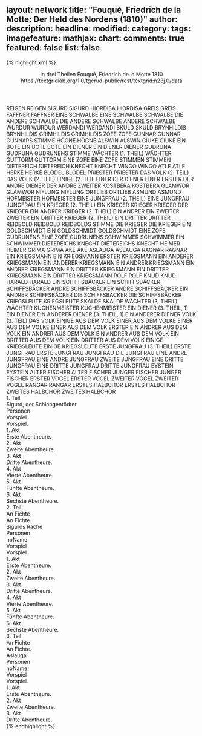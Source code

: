 layout: network
title: "Fouqué, Friedrich de la Motte: Der Held des Nordens (1810)"
author:
description:
headline:
modified:
category:
tags:
imagefeature:
mathjax:
chart:
comments: true
featured: false
list: false
---
{% highlight xml %}
<?xml-model href="https://raw.githubusercontent.com/DLiNa/project/master/rules/lina.rnc"?><?xml-model href="https://raw.githubusercontent.com/DLiNa/project/master/rules/lina.sch"?>
<play xmlns="http://lina.digital">
  <header>
    <title>Der Held des Nordens</title>
    <subtitle>In drei Theilen</subtitle>
    <genretitle/>
    <author>Fouqué, Friedrich de la Motte</author>
    <date type="print" when="1810">1810</date>
    <date type="premiere"/>
    <date type="written"/>
    <source>https://textgridlab.org/1.0/tgcrud-public/rest/textgrid:n23j.0/data</source>
  </header>
  <personae>
    <character>
      <name>REIGEN</name>
      <alias xml:id="reigen">
        <name>REIGEN</name>
      </alias>
    </character>
    <character>
      <name>SIGURD</name>
      <alias xml:id="sigurd">
        <name>SIGURD</name>
      </alias>
    </character>
    <character>
      <name>HIORDISA</name>
      <alias xml:id="hiordisa">
        <name>HIORDISA</name>
      </alias>
    </character>
    <character>
      <name>GREIS</name>
      <alias xml:id="greis">
        <name>GREIS</name>
      </alias>
    </character>
    <character>
      <name>FAFFNER</name>
      <alias xml:id="faffner">
        <name>FAFFNER</name>
      </alias>
    </character>
    <character>
      <name>EINE SCHWALBE</name>
      <alias xml:id="eine_schwalbe">
        <name>EINE SCHWALBE</name>
      </alias>
      <alias xml:id="schwalbe">
        <name>SCHWALBE</name>
      </alias>
    </character>
    <character>
      <name>DIE ANDERE SCHWALBE</name>
      <alias xml:id="die_andere_schwalbe">
        <name>DIE ANDERE SCHWALBE</name>
      </alias>
      <alias xml:id="andere_schwalbe">
        <name>ANDERE SCHWALBE</name>
      </alias>
    </character>
    <character>
      <name>WURDUR</name>
      <alias xml:id="wurdur">
        <name>WURDUR</name>
      </alias>
    </character>
    <character>
      <name>WERDANDI</name>
      <alias xml:id="werdandi">
        <name>WERDANDI</name>
      </alias>
    </character>
    <character>
      <name>SKULD</name>
      <alias xml:id="skuld">
        <name>SKULD</name>
      </alias>
    </character>
    <character>
      <name>BRYNHILDIS</name>
      <alias xml:id="brynhildis">
        <name>BRYNHILDIS</name>
      </alias>
    </character>
    <character>
      <name>GRIMHILDIS</name>
      <alias xml:id="grimhildis">
        <name>GRIMHILDIS</name>
      </alias>
    </character>
    <character>
      <name>ZOFE</name>
      <alias xml:id="zofe">
        <name>ZOFE</name>
      </alias>
    </character>
    <character>
      <name>GUNNAR</name>
      <alias xml:id="gunnar">
        <name>GUNNAR</name>
      </alias>
      <alias xml:id="gunnars_stimme">
        <name>GUNNARS STIMME</name>
      </alias>
    </character>
    <character>
      <name>HÖGNE</name>
      <alias xml:id="högne">
        <name>HÖGNE</name>
      </alias>
    </character>
    <character>
      <name>ALSWIN</name>
      <alias xml:id="alswin">
        <name>ALSWIN</name>
      </alias>
    </character>
    <character>
      <name>GIUKE</name>
      <alias xml:id="giuke">
        <name>GIUKE</name>
      </alias>
    </character>
    <character>
      <name>EIN BOTE</name>
      <alias xml:id="ein_bote">
        <name>EIN BOTE</name>
      </alias>
      <alias xml:id="bote">
        <name>BOTE</name>
      </alias>
    </character>
    <character>
      <name>EIN DIENER</name>
      <alias xml:id="ein_diener">
        <name>EIN DIENER</name>
      </alias>
      <alias xml:id="diener">
        <name>DIENER</name>
      </alias>
    </character>
    <character>
      <name>GUDRUNA</name>
      <alias xml:id="gudruna">
        <name>GUDRUNA</name>
      </alias>
      <alias xml:id="gudrunens_stimme">
        <name>GUDRUNENS STIMME</name>
      </alias>
    </character>
    <character>
      <name>WÄCHTER (1. THEIL)</name>
      <alias xml:id="wächter_1">
        <name>WÄCHTER</name>
      </alias>
    </character>
    <character>
      <name>GUTTORM</name>
      <alias xml:id="guttorm">
        <name>GUTTORM</name>
      </alias>
    </character>
    <character>
      <name>EINE ZOFE</name>
      <alias xml:id="eine_zofe">
        <name>EINE ZOFE</name>
      </alias>
    </character>
    <character>
      <name>STIMMEN</name>
      <alias xml:id="stimmen">
        <name>STIMMEN</name>
      </alias>
    </character>
    <character>
      <name>DIETEREICH</name>
      <alias xml:id="dietereich">
        <name>DIETEREICH</name>
      </alias>
    </character>
    <character>
      <name>KNECHT</name>
      <alias xml:id="knecht">
        <name>KNECHT</name>
      </alias>
    </character>
    <character>
      <name>WINGO</name>
      <alias xml:id="wingo">
        <name>WINGO</name>
      </alias>
    </character>
    <character>
      <name>ATLE</name>
      <alias xml:id="atle">
        <name>ATLE</name>
      </alias>
    </character>
    <character>
      <name>HERKE</name>
      <alias xml:id="herke">
        <name>HERKE</name>
      </alias>
    </character>
    <character>
      <name>BLÖDEL</name>
      <alias xml:id="blödel">
        <name>BLÖDEL</name>
      </alias>
    </character>
    <character>
      <name>PRIESTER</name>
      <alias xml:id="priester">
        <name>PRIESTER</name>
      </alias>
    </character>
    <character>
      <name>DAS VOLK (2. TEIL)</name>
      <alias xml:id="das_volk_2">
        <name>DAS VOLK (2. TEIL)</name>
      </alias>
      <alias xml:id="einige_2">
        <name>EINIGE (2. TEIL</name>
      </alias>
    </character>
    <character>
      <name>EINER DER DIENER</name>
      <alias xml:id="einer_diener_2.2">
        <name>EINER</name>
      </alias>
      <alias xml:id="erster_diener_2.2">
        <name>ERSTER</name>
      </alias>
    </character>
    <character>
      <name>DER ANDRE DIENER</name>
      <alias xml:id="der_andre_diener_2.2">
        <name>DER ANDRE</name>
      </alias>
      <alias xml:id="zweiter_diener_2.2">
        <name>ZWEITER</name>
      </alias>
    </character>
    <character>
      <name>KOSTBERA</name>
      <alias xml:id="kostbera">
        <name>KOSTBERA</name>
      </alias>
    </character>
    <character>
      <name>GLAMWOR</name>
      <alias xml:id="glamwor">
        <name>GLAMWOR</name>
      </alias>
    </character>
    <character>
      <name>NIFLUNG</name>
      <alias xml:id="niflung">
        <name>NIFLUNG</name>
      </alias>
    </character>
    <character>
      <name>ORTLIEB</name>
      <alias xml:id="ortlieb">
        <name>ORTLIEB</name>
      </alias>
    </character>
    <character>
      <name>ASMUND</name>
      <alias xml:id="asmund">
        <name>ASMUND</name>
      </alias>
    </character>
    <character>
      <name>HOFMEISTER</name>
      <alias xml:id="hofmeister">
        <name>HOFMEISTER</name>
      </alias>
    </character>
    <character>
      <name>EINE JUNGFRAU (2. THEIL)</name>
      <alias xml:id="eine_jungfrau_2">
        <name>EINE JUNGFRAU</name>
      </alias>
      <alias xml:id="jungfrau_2">
        <name>JUNGFRAU</name>
      </alias>
    </character>
    <character>
      <name>EIN KRIEGER (2. THEIL)</name>
      <alias xml:id="ein_krieger_2">
        <name>EIN KRIEGER</name>
      </alias>
      <alias xml:id="krieger_2">
        <name>KRIEGER</name>
      </alias>
      <alias xml:id="erster_2">
        <name>KRIEGER</name>
      </alias>
      <alias xml:id="der_krieger_2">
        <name>DER KRIEGER</name>
      </alias>
    </character>
    <character>
      <name>EIN ANDRER KRIEGER (2. THEIL)</name>
      <alias xml:id="ein_andrer_2">
        <name>EIN ANDRER</name>
      </alias>
      <alias xml:id="ein_zweiter_2">
        <name>EIN ZWEITER</name>
      </alias>
      <alias xml:id="zweiter_2">
        <name>ZWEITER</name>
      </alias>
    </character>
    <character>
      <name>EIN DRITTER KRIEGER (2. THEIL)</name>
      <alias xml:id="ein_dritter_2">
        <name>EIN DRITTER</name>
      </alias>
      <alias xml:id="dritter_2">
        <name>DRITTER</name>
      </alias>
    </character>
    <character>
      <name>REIDBOLD</name>
      <alias xml:id="reidbold">
        <name>REIDBOLD</name>
      </alias>
      <alias xml:id="reidbolds_stimme">
        <name>REIDBOLDS STIMME</name>
      </alias>
    </character>
    <character>
      <name>DIE KRIEGER</name>
      <alias xml:id="die_krieger">
        <name>DIE KRIEGER</name>
      </alias>
    </character>
    <character>
      <name>EIN GOLDSCHMIDT</name>
      <alias xml:id="ein_goldschmidt">
        <name>EIN GOLDSCHMIDT</name>
      </alias>
      <alias xml:id="goldschmidt">
        <name>GOLDSCHMIDT</name>
      </alias>
    </character>
    <character>
      <name>EINE ZOFE GUDRUNENS</name>
      <alias xml:id="eine_zofe_gudrunens">
        <name>EINE ZOFE GUDRUNENS</name>
      </alias>
    </character>
    <character>
      <name>SCHWIMMER</name>
      <alias xml:id="schwimmer">
        <name>SCHWIMMER</name>
      </alias>
      <alias xml:id="ein_schwimmer">
        <name>EIN SCHWIMMER</name>
      </alias>
    </character>
    <character>
      <name>DIETEREICHS KNECHT</name>
      <alias xml:id="dietereichs_knecht">
        <name>DIETEREICHS KNECHT</name>
      </alias>
    </character>
    <character>
      <name>HEIMER</name>
      <alias xml:id="heimer">
        <name>HEIMER</name>
      </alias>
    </character>
    <character>
      <name>GRIMA</name>
      <alias xml:id="grima">
        <name>GRIMA</name>
      </alias>
    </character>
    <character>
      <name>AKE</name>
      <alias xml:id="ake">
        <name>AKE</name>
      </alias>
    </character>
    <character>
      <name>ASLAUGA</name>
      <alias xml:id="aslauga">
        <name>ASLAUGA</name>
      </alias>
    </character>
    <character>
      <name>RAGNAR</name>
      <alias xml:id="ragnar">
        <name>RAGNAR</name>
      </alias>
    </character>
    <character>
      <name>EIN KRIEGSMANN</name>
      <alias xml:id="ein_kriegsmann">
        <name>EIN KRIEGSMANN</name>
      </alias>
      <alias xml:id="erster_3.1">
        <name>ERSTER KRIEGSMANN</name>
      </alias>   
    </character>
    <character>
      <name>EIN ANDERER KRIEGSMANN</name>
      <alias xml:id="ein_andrer_3.1">
        <name>EIN ANDERER KRIEGSMANN</name>
      </alias>
      <alias xml:id="ein_andrer_kriegsmann">
        <name>EIN ANDRER KRIEGSMANN</name>
      </alias>
      <alias xml:id="ein_andrer_3.2">
        <name>EIN ANDRER KRIEGSMANN</name>
      </alias>
    </character>
    <character>
      <name>EIN DRITTER KRIEGSMANN</name>
      <alias xml:id="ein_dritter_3.1">
        <name>EIN DRITTER KRIEGSMANN</name>
      </alias>
      <alias xml:id="ein_dritter_kriegsmann_3.1">
        <name>EIN DRITTER KRIEGSMANN</name>
      </alias> 
    </character>
    <character>
      <name>ROLF</name>
      <alias xml:id="rolf">
        <name>ROLF</name>
      </alias>
    </character>
    <character>
      <name>KNUD</name>
      <alias xml:id="knud">
        <name>KNUD</name>
      </alias>
    </character>
    <character>
      <name>HARALD</name>
      <alias xml:id="harald">
        <name>HARALD</name>
      </alias>
    </character>
    <character>
      <name>EIN SCHIFFSBÄCKER</name>
      <alias xml:id="ein_schiffsbäcker">
        <name>EIN SCHIFFSBÄCKER</name>
      </alias>
      <alias xml:id="schiffsbäcker">
        <name>SCHIFFSBÄCKER</name>
      </alias>
    </character>
    <character>
      <name>ANDRE SCHIFFSBÄCKER</name>
      <alias xml:id="andre_schiffsbäcker">
        <name>ANDRE SCHIFFSBÄCKER</name>
      </alias>
      <alias xml:id="ein_andrer_schiffsbäcker">
        <name>EIN ANDRER SCHIFFSBÄCKER</name>
      </alias>
    </character>
    <character>
      <name>DIE SCHIFFSBÄCKER</name>
      <alias xml:id="die_schiffsbäcker">
        <name>DIE SCHIFFSBÄCKER</name>
      </alias>
    </character>
    <character>
      <name>KRIEGSLEUTE</name>
      <alias xml:id="kriegsleute">
        <name>KRIEGSLEUTE</name>
      </alias>
    </character>
    <character>
      <name>SKALDE</name>
      <alias xml:id="skalde">
        <name>SKALDE</name>
      </alias>
    </character>
    <character>
      <name>WÄCHTER (3. THEIL)</name>
      <alias xml:id="wächter_3">
        <name>WÄCHTER</name>
      </alias>
    </character>
    <character>
      <name>KÜCHENMEISTER</name>
      <alias xml:id="küchenmeister">
        <name>KÜCHENMEISTER</name>
      </alias>
    </character>
    <character>
      <name>EIN DIENER (3. THEIL, 1)</name>
      <alias xml:id="ein_diener_3.1">
        <name>EIN DIENER</name>
      </alias>
    </character>
    <character>
      <name>EIN ANDERER DIENER (3. THEIL, 1)</name>
      <alias xml:id="ein_anderer_3.1">
        <name>EIN ANDERER DIENER</name>
      </alias>
    </character>
    <character>
      <name>VOLK (3. TEIL)</name>
      <alias xml:id="volk_3">
        <name>DAS VOLK</name>
      </alias>
      <alias xml:id="einige_aus_dem_volk_3.2">
        <name>EINIGE AUS DEM VOLK</name>
      </alias>
    </character>
    <character>
      <name>EINER AUS DEM VOLKE</name>
      <alias xml:id="einer_aus_dem_volke_3.2">
        <name>EINER AUS DEM VOLKE</name>
      </alias>
      <alias xml:id="einer_aus_dem_volk_3.2">
        <name>EINER AUS DEM VOLK</name>
      </alias>
      <alias xml:id="erster_3.2">
        <name>ERSTER</name>
      </alias>
    </character>
    <character>
      <name>EIN ANDRER AUS DEM VOLK</name>
      <alias xml:id="ein_andrer_aus_dem_volk_3.2">
        <name>EIN ANDRER AUS DEM VOLK</name>
      </alias>
      <alias xml:id="ein_anderer_3.2">
        <name>EIN ANDRER AUS DEM VOLK</name>
      </alias>
    </character>
    <character>
      <name>EIN DRITTER AUS DEM VOLK</name>
      <alias xml:id="ein_dritter_3.2">
        <name>EIN DRITTER AUS DEM VOLK</name>
      </alias>
    </character>
    <character>
      <name>EINIGE KRIEGSLEUTE</name>
      <alias xml:id="einige_kriegsleute">
        <name>EINIGE KRIEGSLEUTE</name>
      </alias>
    </character>
    <character>
      <name>ERSTE JUNGFRAU (3. THEIL)</name>
      <alias xml:id="erste_jungfrau">
        <name>ERSTE JUNGFRAU</name>
      </alias>
      <alias xml:id="eine_jungfrau_3">
        <name>ERSTE JUNGFRAU</name>
      </alias>
      <alias xml:id="jungfrau_3">
        <name>JUNGFRAU</name>
      </alias>
      <alias xml:id="die_jungfrau_3">
        <name>DIE JUNGFRAU</name>
      </alias>
    </character>
    <character>
      <name>EINE ANDRE JUNGFRAU</name>
      <alias xml:id="eine_andre_jungfrau">
        <name>EINE ANDRE JUNGFRAU</name>
      </alias>
      <alias xml:id="zweite_jungfrau">
        <name>ZWEITE JUNGFRAU</name>
      </alias>
    </character>
    <character>
      <name>EINE DRITTE JUNGFRAU</name>
      <alias xml:id="eine_dritte_jungfrau">
        <name>EINE DRITTE JUNGFRAU</name>
      </alias>
      <alias xml:id="dritte_jungfrau">
        <name>DRITTE JUNGFRAU</name>
      </alias>
    </character>
    <character>
      <name>EYSTEIN</name>
      <alias xml:id="eystein">
        <name>EYSTEIN</name>
      </alias>
    </character>
    <character>
      <name>ALTER FISCHER</name>
      <alias xml:id="alter_fischer">
        <name>ALTER FISCHER</name>
      </alias>
    </character>
    <character>
      <name>JUNGER FISCHER</name>
      <alias xml:id="junger_fischer">
        <name>JUNGER FISCHER</name>
      </alias>
    </character>
    <character>
      <name>ERSTER VOGEL</name>
      <alias xml:id="erster_vogel">
        <name>ERSTER VOGEL</name>
      </alias>
    </character>
    <character>
      <name>ZWEITER VOGEL</name>
      <alias xml:id="zweiter_vogel">
        <name>ZWEITER VOGEL</name>
      </alias>
    </character>
    <character>
      <name>RANGAR</name>
      <alias xml:id="rangar">
        <name>RANGAR</name>
      </alias>
    </character>
    <character>
      <name>ERSTES HALBCHOR</name>
      <alias xml:id="erstes_halbchor">
        <name>ERSTES HALBCHOR</name>
      </alias>
    </character>
    <character>
      <name>ZWEITES HALBCHOR</name>
      <alias xml:id="zweites_halbchor">
        <name>ZWEITES HALBCHOR</name>
      </alias>
    </character>
  </personae>
  <text>
    <div>
      <head>1. Teil</head>
      <div>
        <head>Sigurd, der Schlangentödter</head>
        <div>
          <head>Personen</head>
        </div>
        <div>
          <head>Vorspiel.</head>
          <div>
            <head>Vorspiel.</head>
            <sp who="#reigen">
              <amount n="37" unit="speech_acts"/>
              <amount n="693" unit="words"/>
              <amount n="115" unit="lines"/>
              <amount n="3868" unit="chars"/>
            </sp>
            <sp who="#sigurd">
              <amount n="59" unit="speech_acts"/>
              <amount n="1922" unit="words"/>
              <amount n="258" unit="lines"/>
              <amount n="10296" unit="chars"/>
            </sp>
            <sp who="#hiordisa">
              <amount n="30" unit="speech_acts"/>
              <amount n="976" unit="words"/>
              <amount n="135" unit="lines"/>
              <amount n="5524" unit="chars"/>
            </sp>
          </div>
        </div>
        <div>
          <head>1. Akt</head>
          <div>
            <head>Erste Abentheure.</head>
            <sp who="#reigen">
              <amount n="34" unit="speech_acts"/>
              <amount n="1166" unit="words"/>
              <amount n="196" unit="lines"/>
              <amount n="6441" unit="chars"/>
            </sp>
            <sp who="#sigurd">
              <amount n="46" unit="speech_acts"/>
              <amount n="1576" unit="words"/>
              <amount n="210" unit="lines"/>
              <amount n="8487" unit="chars"/>
            </sp>
            <sp who="#greis">
              <amount n="6" unit="speech_acts"/>
              <amount n="152" unit="words"/>
              <amount n="21" unit="lines"/>
              <amount n="846" unit="chars"/>
            </sp>
            <sp who="#faffner">
              <amount n="2" unit="speech_acts"/>
              <amount n="169" unit="words"/>
              <amount n="32" unit="lines"/>
              <amount n="943" unit="chars"/>
            </sp>
            <sp who="#eine_schwalbe">
              <amount n="1" unit="speech_acts"/>
              <amount n="24" unit="words"/>
              <amount n="8" unit="lines"/>
              <amount n="151" unit="chars"/>
            </sp>
            <sp who="#die_andere_schwalbe">
              <amount n="1" unit="speech_acts"/>
              <amount n="30" unit="words"/>
              <amount n="8" unit="lines"/>
              <amount n="160" unit="chars"/>
            </sp>
            <sp who="#schwalbe">
              <amount n="1" unit="speech_acts"/>
              <amount n="17" unit="words"/>
              <amount n="4" unit="lines"/>
              <amount n="88" unit="chars"/>
            </sp>
            <sp who="#andere_schwalbe">
              <amount n="1" unit="speech_acts"/>
              <amount n="14" unit="words"/>
              <amount n="4" unit="lines"/>
              <amount n="82" unit="chars"/>
            </sp>
          </div>
        </div>
        <div>
          <head>2. Akt</head>
          <div>
            <head>Zweite Abentheure.</head>
            <sp who="#wurdur #werdandi #skuld">
              <amount n="1" unit="speech_acts"/>
              <amount n="117" unit="words"/>
              <amount n="18" unit="lines"/>
              <amount n="675" unit="chars"/>
            </sp>
            <sp who="#wurdur">
              <amount n="1" unit="speech_acts"/>
              <amount n="111" unit="words"/>
              <amount n="18" unit="lines"/>
              <amount n="675" unit="chars"/>
            </sp>
            <sp who="#werdandi">
              <amount n="2" unit="speech_acts"/>
              <amount n="80" unit="words"/>
              <amount n="12" unit="lines"/>
              <amount n="467" unit="chars"/>
            </sp>
            <sp who="#skuld">
              <amount n="1" unit="speech_acts"/>
              <amount n="40" unit="words"/>
              <amount n="6" unit="lines"/>
              <amount n="231" unit="chars"/>
            </sp>
            <sp who="#wurdur #werdandi #skuld">
              <amount n="1" unit="speech_acts"/>
              <amount n="39" unit="words"/>
              <amount n="6" unit="lines"/>
              <amount n="238" unit="chars"/>
            </sp>
            <sp who="#sigurd">
              <amount n="44" unit="speech_acts"/>
              <amount n="1281" unit="words"/>
              <amount n="173" unit="lines"/>
              <amount n="6915" unit="chars"/>
            </sp>
            <sp who="#brynhildis">
              <amount n="31" unit="speech_acts"/>
              <amount n="1423" unit="words"/>
              <amount n="218" unit="lines"/>
              <amount n="8087" unit="chars"/>
            </sp>
            <sp who="#grimhildis">
              <amount n="12" unit="speech_acts"/>
              <amount n="299" unit="words"/>
              <amount n="54" unit="lines"/>
              <amount n="1606" unit="chars"/>
            </sp>
            <sp who="#zofe">
              <amount n="2" unit="speech_acts"/>
              <amount n="62" unit="words"/>
              <amount n="8" unit="lines"/>
              <amount n="328" unit="chars"/>
            </sp>
            <sp who="#gunnar">
              <amount n="8" unit="speech_acts"/>
              <amount n="126" unit="words"/>
              <amount n="19" unit="lines"/>
              <amount n="726" unit="chars"/>
            </sp>
            <sp who="#högne">
              <amount n="5" unit="speech_acts"/>
              <amount n="63" unit="words"/>
              <amount n="9" unit="lines"/>
              <amount n="368" unit="chars"/>
            </sp>
            <sp who="#alswin">
              <amount n="13" unit="speech_acts"/>
              <amount n="269" unit="words"/>
              <amount n="40" unit="lines"/>
              <amount n="1469" unit="chars"/>
            </sp>
          </div>
        </div>
        <div>
          <head>3. Akt</head>
          <div>
            <head>Dritte Abentheure.</head>
            <sp who="#giuke">
              <amount n="23" unit="speech_acts"/>
              <amount n="549" unit="words"/>
              <amount n="72" unit="lines"/>
              <amount n="2931" unit="chars"/>
            </sp>
            <sp who="#grimhildis">
              <amount n="33" unit="speech_acts"/>
              <amount n="552" unit="words"/>
              <amount n="78" unit="lines"/>
              <amount n="2967" unit="chars"/>
            </sp>
            <sp who="#ein_bote">
              <amount n="1" unit="speech_acts"/>
              <amount n="11" unit="words"/>
              <amount n="2" unit="lines"/>
              <amount n="70" unit="chars"/>
            </sp>
            <sp who="#bote">
              <amount n="5" unit="speech_acts"/>
              <amount n="133" unit="words"/>
              <amount n="18" unit="lines"/>
              <amount n="740" unit="chars"/>
            </sp>
            <sp who="#sigurd">
              <amount n="54" unit="speech_acts"/>
              <amount n="1167" unit="words"/>
              <amount n="158" unit="lines"/>
              <amount n="6244" unit="chars"/>
            </sp>
            <sp who="#ein_diener">
              <amount n="3" unit="speech_acts"/>
              <amount n="25" unit="words"/>
              <amount n="4" unit="lines"/>
              <amount n="136" unit="chars"/>
            </sp>
            <sp who="#gunnar">
              <amount n="24" unit="speech_acts"/>
              <amount n="328" unit="words"/>
              <amount n="49" unit="lines"/>
              <amount n="1788" unit="chars"/>
            </sp>
            <sp who="#högne">
              <amount n="11" unit="speech_acts"/>
              <amount n="113" unit="words"/>
              <amount n="18" unit="lines"/>
              <amount n="644" unit="chars"/>
            </sp>
            <sp who="#zofe">
              <amount n="1" unit="speech_acts"/>
              <amount n="4" unit="words"/>
              <amount n="1" unit="lines"/>
              <amount n="23" unit="chars"/>
            </sp>
            <sp who="#brynhildis">
              <amount n="1" unit="speech_acts"/>
              <amount n="169" unit="words"/>
              <amount n="33" unit="lines"/>
              <amount n="975" unit="chars"/>
            </sp>
            <sp who="#gudruna">
              <amount n="5" unit="speech_acts"/>
              <amount n="125" unit="words"/>
              <amount n="17" unit="lines"/>
              <amount n="682" unit="chars"/>
            </sp>
          </div>
        </div>
        <div>
          <head>4. Akt</head>
          <div>
            <head>Vierte Abentheure.</head>
            <sp who="#sigurd">
              <amount n="56" unit="speech_acts"/>
              <amount n="1897" unit="words"/>
              <amount n="249" unit="lines"/>
              <amount n="9943" unit="chars"/>
            </sp>
            <sp who="#högne">
              <amount n="32" unit="speech_acts"/>
              <amount n="620" unit="words"/>
              <amount n="103" unit="lines"/>
              <amount n="3451" unit="chars"/>
            </sp>
            <sp who="#gunnar">
              <amount n="31" unit="speech_acts"/>
              <amount n="633" unit="words"/>
              <amount n="86" unit="lines"/>
              <amount n="3350" unit="chars"/>
            </sp>
            <sp who="#grimhildis">
              <amount n="36" unit="speech_acts"/>
              <amount n="638" unit="words"/>
              <amount n="96" unit="lines"/>
              <amount n="3579" unit="chars"/>
            </sp>
            <sp who="#giuke">
              <amount n="7" unit="speech_acts"/>
              <amount n="251" unit="words"/>
              <amount n="32" unit="lines"/>
              <amount n="1316" unit="chars"/>
            </sp>
            <sp who="#brynhildis">
              <amount n="10" unit="speech_acts"/>
              <amount n="265" unit="words"/>
              <amount n="35" unit="lines"/>
              <amount n="1415" unit="chars"/>
            </sp>
            <sp who="#gudruna">
              <amount n="15" unit="speech_acts"/>
              <amount n="199" unit="words"/>
              <amount n="30" unit="lines"/>
              <amount n="1054" unit="chars"/>
            </sp>
            <sp who="#ein_diener">
              <amount n="1" unit="speech_acts"/>
              <amount n="17" unit="words"/>
              <amount n="2" unit="lines"/>
              <amount n="91" unit="chars"/>
            </sp>
            <sp who="#diener">
              <amount n="1" unit="speech_acts"/>
              <amount n="4" unit="words"/>
              <amount n="1" unit="lines"/>
              <amount n="18" unit="chars"/>
            </sp>
            <sp who="#wächter_1">
              <amount n="1" unit="speech_acts"/>
              <amount n="41" unit="words"/>
              <amount n="6" unit="lines"/>
              <amount n="234" unit="chars"/>
            </sp>
          </div>
        </div>
        <div>
          <head>5. Akt</head>
          <div>
            <head>Fünfte Abentheure.</head>
            <sp who="#gudruna">
              <amount n="29" unit="speech_acts"/>
              <amount n="756" unit="words"/>
              <amount n="106" unit="lines"/>
              <amount n="4053" unit="chars"/>
            </sp>
            <sp who="#brynhildis">
              <amount n="29" unit="speech_acts"/>
              <amount n="935" unit="words"/>
              <amount n="144" unit="lines"/>
              <amount n="5099" unit="chars"/>
            </sp>
            <sp who="#sigurd">
              <amount n="26" unit="speech_acts"/>
              <amount n="911" unit="words"/>
              <amount n="138" unit="lines"/>
              <amount n="5026" unit="chars"/>
            </sp>
            <sp who="#högne">
              <amount n="22" unit="speech_acts"/>
              <amount n="391" unit="words"/>
              <amount n="57" unit="lines"/>
              <amount n="2096" unit="chars"/>
            </sp>
            <sp who="#gunnar">
              <amount n="39" unit="speech_acts"/>
              <amount n="547" unit="words"/>
              <amount n="81" unit="lines"/>
              <amount n="2929" unit="chars"/>
            </sp>
            <sp who="#grimhildis">
              <amount n="10" unit="speech_acts"/>
              <amount n="140" unit="words"/>
              <amount n="24" unit="lines"/>
              <amount n="739" unit="chars"/>
            </sp>
            <sp who="#guttorm">
              <amount n="16" unit="speech_acts"/>
              <amount n="370" unit="words"/>
              <amount n="52" unit="lines"/>
              <amount n="2020" unit="chars"/>
            </sp>
          </div>
        </div>
        <div>
          <head>6. Akt</head>
          <div>
            <head>Sechste Abentheure.</head>
            <sp who="#gudruna">
              <amount n="22" unit="speech_acts"/>
              <amount n="1000" unit="words"/>
              <amount n="158" unit="lines"/>
              <amount n="5320" unit="chars"/>
            </sp>
            <sp who="#guttorm">
              <amount n="8" unit="speech_acts"/>
              <amount n="331" unit="words"/>
              <amount n="44" unit="lines"/>
              <amount n="1769" unit="chars"/>
            </sp>
            <sp who="#sigurd">
              <amount n="9" unit="speech_acts"/>
              <amount n="300" unit="words"/>
              <amount n="41" unit="lines"/>
              <amount n="1610" unit="chars"/>
            </sp>
            <sp who="#eine_zofe">
              <amount n="1" unit="speech_acts"/>
              <amount n="8" unit="words"/>
              <amount n="1" unit="lines"/>
              <amount n="43" unit="chars"/>
            </sp>
            <sp who="#zofe">
              <amount n="6" unit="speech_acts"/>
              <amount n="101" unit="words"/>
              <amount n="14" unit="lines"/>
              <amount n="512" unit="chars"/>
            </sp>
            <sp who="#gunnar">
              <amount n="24" unit="speech_acts"/>
              <amount n="389" unit="words"/>
              <amount n="60" unit="lines"/>
              <amount n="2163" unit="chars"/>
            </sp>
            <sp who="#brynhildis">
              <amount n="33" unit="speech_acts"/>
              <amount n="1218" unit="words"/>
              <amount n="166" unit="lines"/>
              <amount n="6741" unit="chars"/>
            </sp>
            <sp who="#gudrunens_stimme">
              <amount n="2" unit="speech_acts"/>
              <amount n="33" unit="words"/>
              <amount n="9" unit="lines"/>
              <amount n="193" unit="chars"/>
            </sp>
            <sp who="#stimmen">
              <amount n="1" unit="speech_acts"/>
              <amount n="41" unit="words"/>
              <amount n="5" unit="lines"/>
              <amount n="205" unit="chars"/>
            </sp>
            <sp who="#högne">
              <amount n="12" unit="speech_acts"/>
              <amount n="170" unit="words"/>
              <amount n="25" unit="lines"/>
              <amount n="917" unit="chars"/>
            </sp>
            <sp who="#wurdur #werdandi #skuld">
              <amount n="1" unit="speech_acts"/>
              <amount n="38" unit="words"/>
              <amount n="6" unit="lines"/>
              <amount n="217" unit="chars"/>
            </sp>
            <sp who="#wurdur">
              <amount n="1" unit="speech_acts"/>
              <amount n="41" unit="words"/>
              <amount n="6" unit="lines"/>
              <amount n="222" unit="chars"/>
            </sp>
            <sp who="#werdandi">
              <amount n="1" unit="speech_acts"/>
              <amount n="43" unit="words"/>
              <amount n="6" unit="lines"/>
              <amount n="247" unit="chars"/>
            </sp>
            <sp who="#skuld">
              <amount n="2" unit="speech_acts"/>
              <amount n="101" unit="words"/>
              <amount n="16" unit="lines"/>
              <amount n="597" unit="chars"/>
            </sp>
            <sp who="#wurdur #werdandi">
              <amount n="1" unit="speech_acts"/>
              <amount n="18" unit="words"/>
              <amount n="2" unit="lines"/>
              <amount n="88" unit="chars"/>
            </sp>
          </div>
        </div>
      </div>
    </div>
    <div>
      <head>2. Teil</head>
      <div>
        <head>An Fichte</head>
        <div>
          <head>An Fichte</head>
        </div>
      </div>
      <div>
        <head>Sigurds Rache</head>
        <div>
          <head>Personen</head>
          <div>
            <head>noName</head>
          </div>
        </div>
        <div>
          <head>Vorspiel</head>
          <div>
            <head>Vorspiel.</head>
            <sp who="#gunnar">
              <amount n="25" unit="speech_acts"/>
              <amount n="500" unit="words"/>
              <amount n="69" unit="lines"/>
              <amount n="2610" unit="chars"/>
            </sp>
            <sp who="#högne">
              <amount n="21" unit="speech_acts"/>
              <amount n="487" unit="words"/>
              <amount n="84" unit="lines"/>
              <amount n="2633" unit="chars"/>
            </sp>
            <sp who="#grimhildis">
              <amount n="26" unit="speech_acts"/>
              <amount n="878" unit="words"/>
              <amount n="126" unit="lines"/>
              <amount n="4755" unit="chars"/>
            </sp>
            <sp who="#bote">
              <amount n="4" unit="speech_acts"/>
              <amount n="96" unit="words"/>
              <amount n="13" unit="lines"/>
              <amount n="497" unit="chars"/>
            </sp>
            <sp who="#gudruna">
              <amount n="40" unit="speech_acts"/>
              <amount n="1242" unit="words"/>
              <amount n="196" unit="lines"/>
              <amount n="6609" unit="chars"/>
            </sp>
          </div>
        </div>
        <div>
          <head>1. Akt</head>
          <div>
            <head>Erste Abentheure.</head>
            <sp who="#dietereich">
              <amount n="11" unit="speech_acts"/>
              <amount n="188" unit="words"/>
              <amount n="27" unit="lines"/>
              <amount n="1004" unit="chars"/>
            </sp>
            <sp who="#knecht">
              <amount n="11" unit="speech_acts"/>
              <amount n="323" unit="words"/>
              <amount n="43" unit="lines"/>
              <amount n="1711" unit="chars"/>
            </sp>
            <sp who="#wingo">
              <amount n="4" unit="speech_acts"/>
              <amount n="120" unit="words"/>
              <amount n="18" unit="lines"/>
              <amount n="688" unit="chars"/>
            </sp>
            <sp who="#atle">
              <amount n="51" unit="speech_acts"/>
              <amount n="1242" unit="words"/>
              <amount n="168" unit="lines"/>
              <amount n="6526" unit="chars"/>
            </sp>
            <sp who="#herke">
              <amount n="20" unit="speech_acts"/>
              <amount n="209" unit="words"/>
              <amount n="34" unit="lines"/>
              <amount n="1150" unit="chars"/>
            </sp>
            <sp who="#blödel">
              <amount n="9" unit="speech_acts"/>
              <amount n="181" unit="words"/>
              <amount n="25" unit="lines"/>
              <amount n="964" unit="chars"/>
            </sp>
            <sp who="#gudruna">
              <amount n="28" unit="speech_acts"/>
              <amount n="986" unit="words"/>
              <amount n="149" unit="lines"/>
              <amount n="5422" unit="chars"/>
            </sp>
            <sp who="#priester">
              <amount n="2" unit="speech_acts"/>
              <amount n="180" unit="words"/>
              <amount n="28" unit="lines"/>
              <amount n="1055" unit="chars"/>
            </sp>
            <sp who="#einige_2">
              <amount n="1" unit="speech_acts"/>
              <amount n="9" unit="words"/>
              <amount n="1" unit="lines"/>
              <amount n="38" unit="chars"/>
            </sp>
            <sp who="#das_volk_2">
              <amount n="1" unit="speech_acts"/>
              <amount n="8" unit="words"/>
              <amount n="1" unit="lines"/>
              <amount n="45" unit="chars"/>
            </sp>
            <sp who="#eine_zofe">
              <amount n="1" unit="speech_acts"/>
              <amount n="6" unit="words"/>
              <amount n="1" unit="lines"/>
              <amount n="23" unit="chars"/>
            </sp>
            <sp who="#reigen">
              <amount n="1" unit="speech_acts"/>
              <amount n="253" unit="words"/>
              <amount n="47" unit="lines"/>
              <amount n="1404" unit="chars"/>
            </sp>
          </div>
        </div>
        <div>
          <head>2. Akt</head>
          <div>
            <head>Zweite Abentheure.</head>
            <sp who="#einer_diener_2.2">
              <amount n="1" unit="speech_acts"/>
              <amount n="6" unit="words"/>
              <amount n="1" unit="lines"/>
              <amount n="30" unit="chars"/>
            </sp>
            <sp who="#der_andre_diener_2.2">
              <amount n="1" unit="speech_acts"/>
              <amount n="3" unit="words"/>
              <amount n="1" unit="lines"/>
              <amount n="25" unit="chars"/>
            </sp>
            <sp who="#erster_diener_2.2">
              <amount n="4" unit="speech_acts"/>
              <amount n="51" unit="words"/>
              <amount n="7" unit="lines"/>
              <amount n="245" unit="chars"/>
            </sp>
            <sp who="#zweiter_diener_2.2">
              <amount n="4" unit="speech_acts"/>
              <amount n="140" unit="words"/>
              <amount n="19" unit="lines"/>
              <amount n="739" unit="chars"/>
            </sp>
            <sp who="#kostbera">
              <amount n="29" unit="speech_acts"/>
              <amount n="539" unit="words"/>
              <amount n="78" unit="lines"/>
              <amount n="3039" unit="chars"/>
            </sp>
            <sp who="#glamwor">
              <amount n="23" unit="speech_acts"/>
              <amount n="316" unit="words"/>
              <amount n="47" unit="lines"/>
              <amount n="1742" unit="chars"/>
            </sp>
            <sp who="#gunnar">
              <amount n="36" unit="speech_acts"/>
              <amount n="681" unit="words"/>
              <amount n="103" unit="lines"/>
              <amount n="3701" unit="chars"/>
            </sp>
            <sp who="#högne">
              <amount n="37" unit="speech_acts"/>
              <amount n="626" unit="words"/>
              <amount n="95" unit="lines"/>
              <amount n="3354" unit="chars"/>
            </sp>
            <sp who="#wingo">
              <amount n="20" unit="speech_acts"/>
              <amount n="234" unit="words"/>
              <amount n="33" unit="lines"/>
              <amount n="1243" unit="chars"/>
            </sp>
            <sp who="#kostbera #glamwor">
              <amount n="1" unit="speech_acts"/>
              <amount n="2" unit="words"/>
              <amount n="1" unit="lines"/>
              <amount n="19" unit="chars"/>
            </sp>
          </div>
        </div>
        <div>
          <head>3. Akt</head>
          <div>
            <head>Dritte Abentheure.</head>
            <sp who="#gunnar">
              <amount n="22" unit="speech_acts"/>
              <amount n="298" unit="words"/>
              <amount n="41" unit="lines"/>
              <amount n="1596" unit="chars"/>
            </sp>
            <sp who="#niflung">
              <amount n="17" unit="speech_acts"/>
              <amount n="286" unit="words"/>
              <amount n="40" unit="lines"/>
              <amount n="1491" unit="chars"/>
            </sp>
            <sp who="#högne">
              <amount n="40" unit="speech_acts"/>
              <amount n="783" unit="words"/>
              <amount n="108" unit="lines"/>
              <amount n="4260" unit="chars"/>
            </sp>
            <sp who="#wingo">
              <amount n="5" unit="speech_acts"/>
              <amount n="201" unit="words"/>
              <amount n="26" unit="lines"/>
              <amount n="1083" unit="chars"/>
            </sp>
            <sp who="#atle">
              <amount n="9" unit="speech_acts"/>
              <amount n="175" unit="words"/>
              <amount n="24" unit="lines"/>
              <amount n="942" unit="chars"/>
            </sp>
            <sp who="#blödel">
              <amount n="4" unit="speech_acts"/>
              <amount n="99" unit="words"/>
              <amount n="12" unit="lines"/>
              <amount n="524" unit="chars"/>
            </sp>
            <sp who="#ortlieb">
              <amount n="20" unit="speech_acts"/>
              <amount n="199" unit="words"/>
              <amount n="32" unit="lines"/>
              <amount n="1017" unit="chars"/>
            </sp>
            <sp who="#asmund">
              <amount n="14" unit="speech_acts"/>
              <amount n="129" unit="words"/>
              <amount n="21" unit="lines"/>
              <amount n="674" unit="chars"/>
            </sp>
            <sp who="#hofmeister">
              <amount n="8" unit="speech_acts"/>
              <amount n="72" unit="words"/>
              <amount n="11" unit="lines"/>
              <amount n="405" unit="chars"/>
            </sp>
            <sp who="#gudruna">
              <amount n="33" unit="speech_acts"/>
              <amount n="723" unit="words"/>
              <amount n="115" unit="lines"/>
              <amount n="3888" unit="chars"/>
            </sp>
            <sp who="#eine_jungfrau_2">
              <amount n="1" unit="speech_acts"/>
              <amount n="21" unit="words"/>
              <amount n="3" unit="lines"/>
              <amount n="104" unit="chars"/>
            </sp>
            <sp who="#jungfrau_2">
              <amount n="5" unit="speech_acts"/>
              <amount n="43" unit="words"/>
              <amount n="7" unit="lines"/>
              <amount n="248" unit="chars"/>
            </sp>
            <sp who="#ein_krieger_2">
              <amount n="4" unit="speech_acts"/>
              <amount n="27" unit="words"/>
              <amount n="4" unit="lines"/>
              <amount n="149" unit="chars"/>
            </sp>
            <sp who="#krieger_2">
              <amount n="5" unit="speech_acts"/>
              <amount n="168" unit="words"/>
              <amount n="23" unit="lines"/>
              <amount n="910" unit="chars"/>
            </sp>
            <sp who="#ein_andrer_2">
              <amount n="1" unit="speech_acts"/>
              <amount n="3" unit="words"/>
              <amount n="1" unit="lines"/>
              <amount n="14" unit="chars"/>
            </sp>
            <sp who="#ein_dritter_2">
              <amount n="1" unit="speech_acts"/>
              <amount n="5" unit="words"/>
              <amount n="1" unit="lines"/>
              <amount n="32" unit="chars"/>
            </sp>
            <sp who="#ortlieb #asmund">
              <amount n="1" unit="speech_acts"/>
              <amount n="10" unit="words"/>
              <amount n="1" unit="lines"/>
              <amount n="46" unit="chars"/>
            </sp>
          </div>
        </div>
        <div>
          <head>4. Akt</head>
          <div>
            <head>Vierte Abentheure.</head>
            <sp who="#gunnar">
              <amount n="33" unit="speech_acts"/>
              <amount n="774" unit="words"/>
              <amount n="109" unit="lines"/>
              <amount n="4187" unit="chars"/>
            </sp>
            <sp who="#atle">
              <amount n="20" unit="speech_acts"/>
              <amount n="267" unit="words"/>
              <amount n="42" unit="lines"/>
              <amount n="1434" unit="chars"/>
            </sp>
            <sp who="#gudruna">
              <amount n="18" unit="speech_acts"/>
              <amount n="270" unit="words"/>
              <amount n="38" unit="lines"/>
              <amount n="1474" unit="chars"/>
            </sp>
            <sp who="#gunnars_stimme">
              <amount n="7" unit="speech_acts"/>
              <amount n="170" unit="words"/>
              <amount n="38" unit="lines"/>
              <amount n="986" unit="chars"/>
            </sp>
            <sp who="#niflung">
              <amount n="14" unit="speech_acts"/>
              <amount n="219" unit="words"/>
              <amount n="30" unit="lines"/>
              <amount n="1126" unit="chars"/>
            </sp>
            <sp who="#ein_krieger_2">
              <amount n="10" unit="speech_acts"/>
              <amount n="109" unit="words"/>
              <amount n="15" unit="lines"/>
              <amount n="594" unit="chars"/>
            </sp>
            <sp who="#reidbold">
              <amount n="33" unit="speech_acts"/>
              <amount n="463" unit="words"/>
              <amount n="66" unit="lines"/>
              <amount n="2445" unit="chars"/>
            </sp>
            <sp who="#krieger_2">
              <amount n="3" unit="speech_acts"/>
              <amount n="43" unit="words"/>
              <amount n="7" unit="lines"/>
              <amount n="244" unit="chars"/>
            </sp>
            <sp who="#die_krieger">
              <amount n="1" unit="speech_acts"/>
              <amount n="24" unit="words"/>
              <amount n="3" unit="lines"/>
              <amount n="140" unit="chars"/>
            </sp>
            <sp who="#asmund">
              <amount n="1" unit="speech_acts"/>
              <amount n="29" unit="words"/>
              <amount n="3" unit="lines"/>
              <amount n="134" unit="chars"/>
            </sp>
            <sp who="#ortlieb">
              <amount n="1" unit="speech_acts"/>
              <amount n="17" unit="words"/>
              <amount n="2" unit="lines"/>
              <amount n="88" unit="chars"/>
            </sp>
            <sp who="#ortlieb #asmund">
              <amount n="1" unit="speech_acts"/>
              <amount n="20" unit="words"/>
              <amount n="3" unit="lines"/>
              <amount n="121" unit="chars"/>
            </sp>
            <sp who="#ein_zweiter_2">
              <amount n="2" unit="speech_acts"/>
              <amount n="13" unit="words"/>
              <amount n="2" unit="lines"/>
              <amount n="67" unit="chars"/>
            </sp>
            <sp who="#erster_2">
              <amount n="4" unit="speech_acts"/>
              <amount n="40" unit="words"/>
              <amount n="7" unit="lines"/>
              <amount n="216" unit="chars"/>
            </sp>
            <sp who="#ein_dritter_2">
              <amount n="1" unit="speech_acts"/>
              <amount n="38" unit="words"/>
              <amount n="5" unit="lines"/>
              <amount n="215" unit="chars"/>
            </sp>
            <sp who="#zweiter_2">
              <amount n="1" unit="speech_acts"/>
              <amount n="6" unit="words"/>
              <amount n="1" unit="lines"/>
              <amount n="29" unit="chars"/>
            </sp>
            <sp who="#dritter_2">
              <amount n="1" unit="speech_acts"/>
              <amount n="5" unit="words"/>
              <amount n="2" unit="lines"/>
              <amount n="27" unit="chars"/>
            </sp>
            <sp who="#ein_andrer_2">
              <amount n="1" unit="speech_acts"/>
              <amount n="19" unit="words"/>
              <amount n="3" unit="lines"/>
              <amount n="123" unit="chars"/>
            </sp>
            <sp who="#der_krieger_2">
              <amount n="2" unit="speech_acts"/>
              <amount n="30" unit="words"/>
              <amount n="5" unit="lines"/>
              <amount n="143" unit="chars"/>
            </sp>
          </div>
        </div>
        <div>
          <head>5. Akt</head>
          <div>
            <head>Fünfte Abentheure.</head>
            <sp who="#atle">
              <amount n="36" unit="speech_acts"/>
              <amount n="785" unit="words"/>
              <amount n="114" unit="lines"/>
              <amount n="4246" unit="chars"/>
            </sp>
            <sp who="#gudruna">
              <amount n="60" unit="speech_acts"/>
              <amount n="1219" unit="words"/>
              <amount n="175" unit="lines"/>
              <amount n="6607" unit="chars"/>
            </sp>
            <sp who="#ortlieb">
              <amount n="8" unit="speech_acts"/>
              <amount n="116" unit="words"/>
              <amount n="15" unit="lines"/>
              <amount n="625" unit="chars"/>
            </sp>
            <sp who="#asmund">
              <amount n="8" unit="speech_acts"/>
              <amount n="104" unit="words"/>
              <amount n="14" unit="lines"/>
              <amount n="534" unit="chars"/>
            </sp>
            <sp who="#ein_goldschmidt">
              <amount n="1" unit="speech_acts"/>
              <amount n="71" unit="words"/>
              <amount n="10" unit="lines"/>
              <amount n="381" unit="chars"/>
            </sp>
            <sp who="#goldschmidt">
              <amount n="7" unit="speech_acts"/>
              <amount n="73" unit="words"/>
              <amount n="12" unit="lines"/>
              <amount n="377" unit="chars"/>
            </sp>
            <sp who="#niflung">
              <amount n="16" unit="speech_acts"/>
              <amount n="472" unit="words"/>
              <amount n="65" unit="lines"/>
              <amount n="2573" unit="chars"/>
            </sp>
            <sp who="#eine_zofe_gudrunens">
              <amount n="1" unit="speech_acts"/>
              <amount n="8" unit="words"/>
              <amount n="1" unit="lines"/>
              <amount n="41" unit="chars"/>
            </sp>
            <sp who="#zofe">
              <amount n="5" unit="speech_acts"/>
              <amount n="69" unit="words"/>
              <amount n="12" unit="lines"/>
              <amount n="414" unit="chars"/>
            </sp>
            <sp who="#gunnar">
              <amount n="1" unit="speech_acts"/>
              <amount n="2" unit="words"/>
              <amount n="1" unit="lines"/>
              <amount n="9" unit="chars"/>
            </sp>
            <sp who="#reidbolds_stimme">
              <amount n="1" unit="speech_acts"/>
              <amount n="19" unit="words"/>
              <amount n="2" unit="lines"/>
              <amount n="82" unit="chars"/>
            </sp>
          </div>
        </div>
        <div>
          <head>6. Akt</head>
          <div>
            <head>Sechste Abentheure.</head>
            <sp who="#gudruna">
              <amount n="24" unit="speech_acts"/>
              <amount n="1479" unit="words"/>
              <amount n="226" unit="lines"/>
              <amount n="8139" unit="chars"/>
            </sp>
            <sp who="#reidbold">
              <amount n="3" unit="speech_acts"/>
              <amount n="37" unit="words"/>
              <amount n="5" unit="lines"/>
              <amount n="203" unit="chars"/>
            </sp>
            <sp who="#niflung">
              <amount n="18" unit="speech_acts"/>
              <amount n="449" unit="words"/>
              <amount n="61" unit="lines"/>
              <amount n="2455" unit="chars"/>
            </sp>
            <sp who="#dietereich">
              <amount n="8" unit="speech_acts"/>
              <amount n="234" unit="words"/>
              <amount n="33" unit="lines"/>
              <amount n="1322" unit="chars"/>
            </sp>
            <sp who="#schwimmer">
              <amount n="1" unit="speech_acts"/>
              <amount n="32" unit="words"/>
              <amount n="4" unit="lines"/>
              <amount n="178" unit="chars"/>
            </sp>
            <sp who="#ein_schwimmer">
              <amount n="1" unit="speech_acts"/>
              <amount n="30" unit="words"/>
              <amount n="4" unit="lines"/>
              <amount n="168" unit="chars"/>
            </sp>
            <sp who="#dietereichs_knecht">
              <amount n="1" unit="speech_acts"/>
              <amount n="39" unit="words"/>
              <amount n="5" unit="lines"/>
              <amount n="210" unit="chars"/>
            </sp>
            <sp who="#knecht">
              <amount n="5" unit="speech_acts"/>
              <amount n="132" unit="words"/>
              <amount n="18" unit="lines"/>
              <amount n="730" unit="chars"/>
            </sp>
          </div>
        </div>
      </div>
    </div>
    <div>
      <head>3. Teil</head>
      <div>
        <head>An Fichte</head>
        <div>
          <head>An Fichte.</head>
        </div>
      </div>
      <div>
        <head>Aslauga</head>
        <div>
          <head>Personen</head>
          <div>
            <head>noName</head>
          </div>
        </div>
        <div>
          <head>Vorspiel</head>
          <div>
            <head>Vorspiel.</head>
            <sp who="#heimer">
              <amount n="36" unit="speech_acts"/>
              <amount n="835" unit="words"/>
              <amount n="123" unit="lines"/>
              <amount n="4477" unit="chars"/>
            </sp>
            <sp who="#grima">
              <amount n="88" unit="speech_acts"/>
              <amount n="1669" unit="words"/>
              <amount n="239" unit="lines"/>
              <amount n="8723" unit="chars"/>
            </sp>
            <sp who="#ake">
              <amount n="53" unit="speech_acts"/>
              <amount n="993" unit="words"/>
              <amount n="142" unit="lines"/>
              <amount n="5327" unit="chars"/>
            </sp>
          </div>
        </div>
        <div>
          <head>1. Akt</head>
          <div>
            <head>Erste Abentheure.</head>
            <sp who="#grima">
              <amount n="33" unit="speech_acts"/>
              <amount n="890" unit="words"/>
              <amount n="118" unit="lines"/>
              <amount n="4834" unit="chars"/>
            </sp>
            <sp who="#aslauga">
              <amount n="50" unit="speech_acts"/>
              <amount n="1410" unit="words"/>
              <amount n="216" unit="lines"/>
              <amount n="7638" unit="chars"/>
            </sp>
            <sp who="#ragnar">
              <amount n="40" unit="speech_acts"/>
              <amount n="1193" unit="words"/>
              <amount n="160" unit="lines"/>
              <amount n="6409" unit="chars"/>
            </sp>
            <sp who="#ein_kriegsmann">
              <amount n="7" unit="speech_acts"/>
              <amount n="121" unit="words"/>
              <amount n="16" unit="lines"/>
              <amount n="627" unit="chars"/>
            </sp>
            <sp who="#ein_andrer_3.1">
              <amount n="1" unit="speech_acts"/>
            </sp>
            <sp who="#rolf">
              <amount n="3" unit="speech_acts"/>
              <amount n="59" unit="words"/>
              <amount n="8" unit="lines"/>
              <amount n="290" unit="chars"/>
            </sp>
            <sp who="#knud">
              <amount n="16" unit="speech_acts"/>
              <amount n="282" unit="words"/>
              <amount n="41" unit="lines"/>
              <amount n="1570" unit="chars"/>
            </sp>
            <sp who="#harald">
              <amount n="13" unit="speech_acts"/>
              <amount n="188" unit="words"/>
              <amount n="27" unit="lines"/>
              <amount n="1016" unit="chars"/>
            </sp>
            <sp who="#ein_schiffsbäcker">
              <amount n="5" unit="speech_acts"/>
              <amount n="81" unit="words"/>
              <amount n="12" unit="lines"/>
              <amount n="407" unit="chars"/>
            </sp>
            <sp who="#schiffsbäcker">
              <amount n="9" unit="speech_acts"/>
              <amount n="282" unit="words"/>
              <amount n="36" unit="lines"/>
              <amount n="1533" unit="chars"/>
            </sp>
            <sp who="#andre_schiffsbäcker">
              <amount n="1" unit="speech_acts"/>
              <amount n="20" unit="words"/>
              <amount n="2" unit="lines"/>
              <amount n="95" unit="chars"/>
            </sp>
            <sp who="#ein_dritter_3.1">
              <amount n="1" unit="speech_acts"/>
              <amount n="16" unit="words"/>
              <amount n="2" unit="lines"/>
              <amount n="88" unit="chars"/>
            </sp>
            <sp who="#erster_3.1">
              <amount n="1" unit="speech_acts"/>
              <amount n="11" unit="words"/>
              <amount n="2" unit="lines"/>
              <amount n="71" unit="chars"/>
            </sp>
            <sp who="#ein_andrer_schiffsbäcker">
              <amount n="2" unit="speech_acts"/>
            </sp>
            <sp who="#ein_andrer_kriegsmann">
              <amount n="1" unit="speech_acts"/>
              <amount n="11" unit="words"/>
              <amount n="2" unit="lines"/>
              <amount n="60" unit="chars"/>
            </sp>
            <sp who="#die_schiffsbäcker">
              <amount n="1" unit="speech_acts"/>
              <amount n="5" unit="words"/>
              <amount n="1" unit="lines"/>
              <amount n="21" unit="chars"/>
            </sp>
            <sp who="#kriegsleute">
              <amount n="1" unit="speech_acts"/>
              <amount n="37" unit="words"/>
              <amount n="4" unit="lines"/>
              <amount n="179" unit="chars"/>
            </sp>
            <sp who="#skalde">
              <amount n="5" unit="speech_acts"/>
              <amount n="114" unit="words"/>
              <amount n="22" unit="lines"/>
              <amount n="645" unit="chars"/>
            </sp>
            <sp who="#ake">
              <amount n="7" unit="speech_acts"/>
              <amount n="122" unit="words"/>
              <amount n="15" unit="lines"/>
              <amount n="648" unit="chars"/>
            </sp>
            <sp who="#küchenmeister">
              <amount n="2" unit="speech_acts"/>
              <amount n="78" unit="words"/>
              <amount n="10" unit="lines"/>
              <amount n="422" unit="chars"/>
            </sp>
            <sp who="#ein_diener_3.1">
              <amount n="2" unit="speech_acts"/>
              <amount n="25" unit="words"/>
              <amount n="3" unit="lines"/>
              <amount n="141" unit="chars"/>
            </sp>
            <sp who="#ein_anderer_3.1">
              <amount n="1" unit="speech_acts"/>
              <amount n="18" unit="words"/>
              <amount n="2" unit="lines"/>
              <amount n="87" unit="chars"/>
            </sp>
          </div>
        </div>
        <div>
          <head>2. Akt</head>
          <div>
            <head>Zweite Abentheure.</head>
            <sp who="#aslauga">
              <amount n="24" unit="speech_acts"/>
              <amount n="1044" unit="words"/>
              <amount n="151" unit="lines"/>
              <amount n="5814" unit="chars"/>
            </sp>
            <sp who="#rolf">
              <amount n="19" unit="speech_acts"/>
              <amount n="302" unit="words"/>
              <amount n="44" unit="lines"/>
              <amount n="1582" unit="chars"/>
            </sp>
            <sp who="#harald">
              <amount n="10" unit="speech_acts"/>
              <amount n="161" unit="words"/>
              <amount n="24" unit="lines"/>
              <amount n="865" unit="chars"/>
            </sp>
            <sp who="#ake">
              <amount n="11" unit="speech_acts"/>
              <amount n="105" unit="words"/>
              <amount n="16" unit="lines"/>
              <amount n="559" unit="chars"/>
            </sp>
            <sp who="#grima">
              <amount n="10" unit="speech_acts"/>
              <amount n="123" unit="words"/>
              <amount n="18" unit="lines"/>
              <amount n="674" unit="chars"/>
            </sp>
            <sp who="#ragnar">
              <amount n="11" unit="speech_acts"/>
              <amount n="170" unit="words"/>
              <amount n="23" unit="lines"/>
              <amount n="967" unit="chars"/>
            </sp>
            <sp who="#wächter_3">
              <amount n="3" unit="speech_acts"/>
              <amount n="141" unit="words"/>
              <amount n="20" unit="lines"/>
              <amount n="761" unit="chars"/>
            </sp>
            <sp who="#einer_aus_dem_volke_3.2">
              <amount n="2" unit="speech_acts"/>
              <amount n="16" unit="words"/>
              <amount n="2" unit="lines"/>
              <amount n="83" unit="chars"/>
            </sp>
            <sp who="#ein_kriegsmann">
              <amount n="6" unit="speech_acts"/>
              <amount n="144" unit="words"/>
              <amount n="19" unit="lines"/>
              <amount n="775" unit="chars"/>
            </sp>
            <sp who="#ein_andrer_kriegsmann">
              <amount n="1" unit="speech_acts"/>
              <amount n="26" unit="words"/>
              <amount n="3" unit="lines"/>
              <amount n="126" unit="chars"/>
            </sp>
            <sp who="#ein_dritter_kriegsmann_3.1">
              <amount n="1" unit="speech_acts"/>
            </sp>
            <sp who="#volk_3">
              <amount n="1" unit="speech_acts"/>
              <amount n="19" unit="words"/>
              <amount n="2" unit="lines"/>
              <amount n="90" unit="chars"/>
            </sp>
            <sp who="#einige_aus_dem_volk_3.2">
              <amount n="1" unit="speech_acts"/>
              <amount n="37" unit="words"/>
              <amount n="4" unit="lines"/>
              <amount n="168" unit="chars"/>
            </sp>
            <sp who="#ein_anderer_3.2">
              <amount n="1" unit="speech_acts"/>
              <amount n="9" unit="words"/>
              <amount n="1" unit="lines"/>
              <amount n="52" unit="chars"/>
            </sp>
            <sp who="#ein_dritter_3.2">
              <amount n="1" unit="speech_acts"/>
            </sp>
            <sp who="#einige_kriegsleute">
              <amount n="1" unit="speech_acts"/>
              <amount n="6" unit="words"/>
              <amount n="1" unit="lines"/>
              <amount n="30" unit="chars"/>
            </sp>
            <sp who="#knud">
              <amount n="6" unit="speech_acts"/>
              <amount n="156" unit="words"/>
              <amount n="19" unit="lines"/>
              <amount n="783" unit="chars"/>
            </sp>
            <sp who="#ein_andrer_3.2">
              <amount n="3" unit="speech_acts"/>
              <amount n="31" unit="words"/>
              <amount n="5" unit="lines"/>
              <amount n="164" unit="chars"/>
            </sp>
            <sp who="#kriegsleute">
              <amount n="1" unit="speech_acts"/>
              <amount n="9" unit="words"/>
              <amount n="2" unit="lines"/>
              <amount n="42" unit="chars"/>
            </sp>
            <sp who="#einer_aus_dem_volk_3.2">
              <amount n="1" unit="speech_acts"/>
              <amount n="36" unit="words"/>
              <amount n="5" unit="lines"/>
              <amount n="187" unit="chars"/>
            </sp>
            <sp who="#ein_andrer_aus_dem_volk_3.2">
              <amount n="1" unit="speech_acts"/>
              <amount n="19" unit="words"/>
              <amount n="3" unit="lines"/>
              <amount n="99" unit="chars"/>
            </sp>
            <sp who="#erster_3.2">
              <amount n="2" unit="speech_acts"/>
              <amount n="103" unit="words"/>
              <amount n="13" unit="lines"/>
              <amount n="504" unit="chars"/>
            </sp>
          </div>
        </div>
        <div>
          <head>3. Akt</head>
          <div>
            <head>Dritte Abentheure.</head>
            <sp who="#aslauga">
              <amount n="35" unit="speech_acts"/>
              <amount n="1167" unit="words"/>
              <amount n="161" unit="lines"/>
              <amount n="6405" unit="chars"/>
            </sp>
            <sp who="#eine_jungfrau_3">
              <amount n="1" unit="speech_acts"/>
              <amount n="21" unit="words"/>
              <amount n="3" unit="lines"/>
              <amount n="126" unit="chars"/>
            </sp>
            <sp who="#jungfrau_3">
              <amount n="2" unit="speech_acts"/>
              <amount n="57" unit="words"/>
              <amount n="8" unit="lines"/>
              <amount n="318" unit="chars"/>
            </sp>
            <sp who="#eine_andre_jungfrau">
              <amount n="1" unit="speech_acts"/>
              <amount n="11" unit="words"/>
              <amount n="2" unit="lines"/>
              <amount n="54" unit="chars"/>
            </sp>
            <sp who="#eine_dritte_jungfrau">
              <amount n="1" unit="speech_acts"/>
              <amount n="9" unit="words"/>
              <amount n="1" unit="lines"/>
              <amount n="47" unit="chars"/>
            </sp>
            <sp who="#die_jungfrau_3">
              <amount n="2" unit="speech_acts"/>
              <amount n="14" unit="words"/>
              <amount n="2" unit="lines"/>
              <amount n="67" unit="chars"/>
            </sp>
            <sp who="#zweite_jungfrau">
              <amount n="5" unit="speech_acts"/>
              <amount n="73" unit="words"/>
              <amount n="10" unit="lines"/>
              <amount n="373" unit="chars"/>
            </sp>
            <sp who="#erste_jungfrau">
              <amount n="4" unit="speech_acts"/>
              <amount n="45" unit="words"/>
              <amount n="7" unit="lines"/>
              <amount n="263" unit="chars"/>
            </sp>
            <sp who="#dritte_jungfrau">
              <amount n="6" unit="speech_acts"/>
              <amount n="149" unit="words"/>
              <amount n="21" unit="lines"/>
              <amount n="767" unit="chars"/>
            </sp>
            <sp who="#erste_jungfrau #zweite_jungfrau #dritte_jungfrau">
              <amount n="1" unit="speech_acts"/>
              <amount n="10" unit="words"/>
              <amount n="1" unit="lines"/>
              <amount n="41" unit="chars"/>
            </sp>
            <sp who="#eystein">
              <amount n="12" unit="speech_acts"/>
              <amount n="293" unit="words"/>
              <amount n="40" unit="lines"/>
              <amount n="1543" unit="chars"/>
            </sp>
            <sp who="#ragnar">
              <amount n="40" unit="speech_acts"/>
              <amount n="1341" unit="words"/>
              <amount n="184" unit="lines"/>
              <amount n="7289" unit="chars"/>
            </sp>
            <sp who="#rolf">
              <amount n="6" unit="speech_acts"/>
              <amount n="106" unit="words"/>
              <amount n="14" unit="lines"/>
              <amount n="523" unit="chars"/>
            </sp>
            <sp who="#harald">
              <amount n="4" unit="speech_acts"/>
              <amount n="98" unit="words"/>
              <amount n="13" unit="lines"/>
              <amount n="525" unit="chars"/>
            </sp>
            <sp who="#knud">
              <amount n="3" unit="speech_acts"/>
              <amount n="52" unit="words"/>
              <amount n="7" unit="lines"/>
              <amount n="291" unit="chars"/>
            </sp>
            <sp who="#alter_fischer">
              <amount n="8" unit="speech_acts"/>
              <amount n="131" unit="words"/>
              <amount n="17" unit="lines"/>
              <amount n="660" unit="chars"/>
            </sp>
            <sp who="#junger_fischer">
              <amount n="8" unit="speech_acts"/>
              <amount n="76" unit="words"/>
              <amount n="12" unit="lines"/>
              <amount n="401" unit="chars"/>
            </sp>
            <sp who="#erster_vogel">
              <amount n="4" unit="speech_acts"/>
              <amount n="24" unit="words"/>
              <amount n="8" unit="lines"/>
              <amount n="135" unit="chars"/>
            </sp>
            <sp who="#zweiter_vogel">
              <amount n="4" unit="speech_acts"/>
              <amount n="24" unit="words"/>
              <amount n="8" unit="lines"/>
              <amount n="137" unit="chars"/>
            </sp>
            <sp who="#rolf #harald #knud">
              <amount n="3" unit="speech_acts"/>
              <amount n="151" unit="words"/>
              <amount n="23" unit="lines"/>
              <amount n="866" unit="chars"/>
            </sp>
            <sp who="#rangar">
              <amount n="1" unit="speech_acts"/>
              <amount n="13" unit="words"/>
              <amount n="2" unit="lines"/>
              <amount n="79" unit="chars"/>
            </sp>
            <sp who="#erstes_halbchor">
              <amount n="5" unit="speech_acts"/>
              <amount n="80" unit="words"/>
              <amount n="11" unit="lines"/>
              <amount n="431" unit="chars"/>
            </sp>
            <sp who="#zweites_halbchor">
              <amount n="5" unit="speech_acts"/>
              <amount n="59" unit="words"/>
              <amount n="9" unit="lines"/>
              <amount n="358" unit="chars"/>
            </sp>
          </div>
        </div>
      </div>
    </div>
  </text>
</play>
{% endhighlight %}